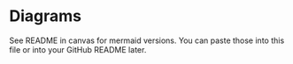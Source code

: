 # Diagrams

See README in canvas for mermaid versions. You can paste those into this file or into your GitHub README later.
